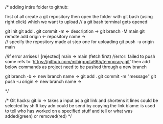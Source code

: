 /*
adding intire folder to github:

first of all create a git repository
then open the folder with git bash (using right click) which we want to upload
// a git bash terminal gets opened

git init
git add .
git commit -m <- description ->
git branch -M main
git remote add origin <- repository name ->   
// specify the repository made at step one for uploading 
git push -u origin main

//if error arrises ! [rejected]        main -> main (fetch first)
//error: failed to push some refs to 'https://github.com/mihirgupta665/temporary.git'
then add below commands as project need to be pushed through a new branch

git branch -b <- new branch name ->
git add .
git commit -m "message"
git push -u origin <- new branch name ->

*/

/*
Git hacks:
 git.io  -> takes a input as a git link and shortens it
 lines could be selected by shift key adn could be send by copying the link
 blame: is used to tell who has worked on a specified stuff and tell or what was added(green) or removed(red)
*/